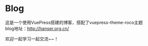 # Blog

  这是一个使用VuePress搭建的博客，搭配了vuepress-theme-roco主题  
  blog地址：<http://hanser.org.cn/>

欢迎一起学习一起交流~~！

